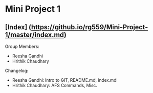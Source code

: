 # Mini Project 1
## [Index] (https://github.io/rg559/Mini-Project-1/master/index.md)


Group Members:
  * Reesha Gandhi
  * Hrithik Chaudhary
  
Changelog:
  * Reesha Gandhi: Intro to GIT, README.md, index.md
  * Hrithik Chaudhary: AFS Commands, Misc.
